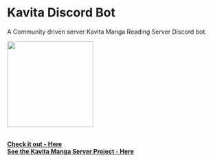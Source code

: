 #  Kavita Discord Bot
A Community driven server Kavita Manga Reading Server Discord bot.
<br>

<img src="https://github.com/hillmanation/markdown_website/assets/hillmanation_logo.png" height="200">

<br>


<br>

**[<i class="fa-solid fa-up-right-from-square"></i> Check it out - Here](https://github.com/hillmanation/bnu-discord-bot)**  
**[<i class="fa-solid fa-up-right-from-square"></i> See the Kavita Manga Server Project - Here](https://wiki.kavitareader.com/)**